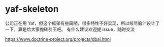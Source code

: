 # yaf-skeleton
公司正在用 Yaf，但这个框架有些简陋，很多特性不好实现，所以绞尽脑汁设计了一下，算是给大家抛砖引玉吧。
有什么建议欢迎提 issue，随时交流

https://www.doctrine-project.org/projects/dbal.html
